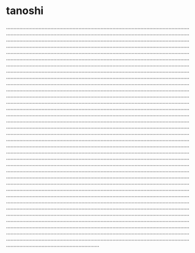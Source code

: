 # tanoshi
...................................................................................................................................................................................................................................................................................................................................................................................................................................................................................................................................................................................................................................................................................................................................................................................................................................................................................................................................................................................................................................................................................................................................................................................................................................................................................................................................................................................................................................................................................................................................................................................................................................................................................................................................................................................................................................................................................................................................................................................................................................................................................................................................................................................................................................................................................................................................................................................................................................................................................................................................................................................................................................................................................................................................................................................................................................................................................................................................................................................................................................................................................................................................................................................................................................................................................................................................................................................................................................................................................................................................................................................................................................................................................................................................................................................................................................................................................................................................................................................................................................................................................................................................................................................................................................................................................................................................................................................................................................................................................................................................................................................